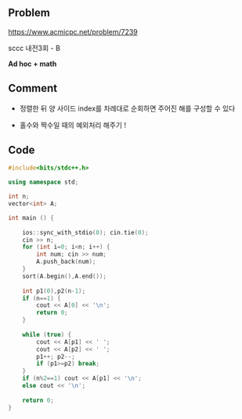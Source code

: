 ## Problem
<https://www.acmicpc.net/problem/7239>

sccc 내전3회 - B

__Ad hoc + math__


## Comment
* 정렬한 뒤 양 사이드 index를 차례대로 순회하면 주어진 해를 구성할 수 있다

* 홀수와 짝수일 때의 예외처리 해주기 !


## Code
```c++
#include<bits/stdc++.h>

using namespace std;

int n;
vector<int> A;

int main () {
    
    ios::sync_with_stdio(0); cin.tie(0);
    cin >> n;
    for (int i=0; i<n; i++) {
        int num; cin >> num;
        A.push_back(num);
    }
    sort(A.begin(),A.end());
    
    int p1(0),p2(n-1);
    if (n==1) {
        cout << A[0] << '\n';
        return 0;
    }
    
    while (true) {
        cout << A[p1] << ' ';
        cout << A[p2] << ' ';
        p1++; p2--;
        if (p1>=p2) break;
    }
    if (n%2==1) cout << A[p1] << '\n';
    else cout << '\n';
    
    return 0;
}

```
